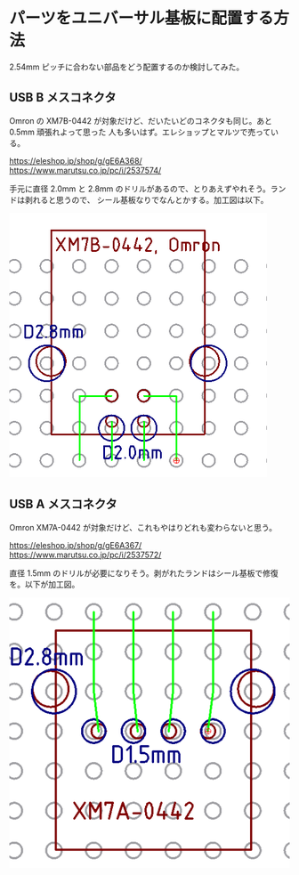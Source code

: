# パーツをユニバーサル基板に配置する方法

2.54mm ピッチに合わない部品をどう配置するのか検討してみた。

## USB B メスコネクタ

Omron の XM7B-0442 が対象だけど、だいたいどのコネクタも同じ。あと 0.5mm 頑張れよって思った
人も多いはず。エレショップとマルツで売っている。

https://eleshop.jp/shop/g/gE6A368/
https://www.marutsu.co.jp/pc/i/2537574/

手元に直径 2.0mm と 2.8mm のドリルがあるので、とりあえずやれそう。ランドは剥れると思うので、
シール基板なりでなんとかする。加工図は以下。

![USB B 加工図](./librecad/USB_B_Recepter.png)

## USB A メスコネクタ

Omron XM7A-0442 が対象だけど、これもやはりどれも変わらないと思う。

https://eleshop.jp/shop/g/gE6A367/
https://www.marutsu.co.jp/pc/i/2537572/

直径 1.5mm のドリルが必要になりそう。剥がれたランドはシール基板で修復を。以下が加工図。

![USB A 加工図](./librecad/USB_A_Recepter.png)
